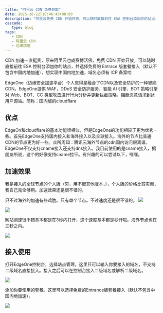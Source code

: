 ```yaml
---
title: "阿里云 CDN 免费领取"
date: 2025-10-22T10:46:43+08:00
description: "阿里云免费 CDN 开始开放，可以随时直接前往 ESA 控制台添加你的站点，并选择免费的 Entrace 版套餐接入"
cascade:
   type: blog
tags: 
   - CDN
   - 阿里云 CDN
   - 边缘加速
---
```


CDN 加速一直挺贵，原来阿里云也成赛博活佛，免费 CDN 开始开放，可以随时直接前往 ESA 控制台添加你的站点，并选择免费的 Entrace 版套餐接入（默认不包含中国内地加速），想实现中国内地加速，域名必须有 ICP 备案哈

EdgeOne（边缘安全加速平台）个人觉得是融合了CDN以及安全防护的一种智能CDN。EdgeOne提供 WAF，DDoS 安全防护服务，智能 AI 引擎、BOT 策略引擎对 Web、BOT、CC 类型攻击进行行为分析并更新拦截策略，阻断恶意请求到达用户源站。简称：国内版的cloudflare

## 优点

EdgeOn和cloudflare的基本功能很相似，但是EdgeOne的功能相较于更为优秀一些。首先EdgeOne支持国内接入和海外接入以及全球接入。海外的节点比普通CDN的节点更为好一些。众所周知：腾讯云海外节点的cdn国内访问很离谱。EdgeOne不仅支持cname接入还支持dns接入。我目前使用的是cname接入，据朋友所说，这个的好像支持cname拉平。有兴趣的可以尝试以下，嘿嘿。

## 加速效果

我是接入的全球节点的个人版（穷，用不起其他版本，），个人版的价格比较实惠，我自己完全够用。加速效果还是很不错的，

只不过海外的加速有些鸡肋。只有单个节点。不过速度还是很不错的。
![](/images/2025/edgeOne-1.png)

![](/images/2025/edgeOne-2.png)

网站测速很不错基本都是在3秒内打开，这个速度基本都是秒开啦。海外节点也在三秒之内。

![](/images/2025/edgeOne-3.png)

## 接入使用

打开EdgeOne控制台，选择站点管理。这里只可以输入你要接入的域名，不支持二级域名直接接入。接入之后可以在控制台接入二级域名或解析二级域名。

![](/images/2025/edgeOne-4.png)

添加你要使用的套餐。这里可以选择免费的Entrance版套餐接入（默认不包含中国内地加速）。

![](/images/2025/edgeOne-5.png)

